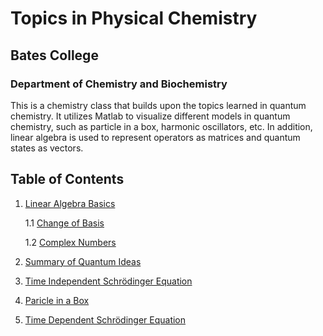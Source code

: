 # Topics in Physical Chemistry

## Bates College

### Department of Chemistry and Biochemistry
This is a chemistry class that builds upon the topics learned in quantum chemistry. It utilizes Matlab to visualize different models in quantum chemistry, such as particle in a box, harmonic oscillators, etc. In addition, linear algebra is used to represent operators as matrices and quantum states as vectors.

## Table of Contents

1. [Linear Algebra Basics](Linear_Algebra.md)

    1.1 [Change of Basis](Change_Basis.md)
    
    1.2 [Complex Numbers](Complex_Numbers.md)
    
2. [Summary of Quantum Ideas](Quantum_ideas.md)
3. [Time Independent Schrödinger Equation](TISE.md)
4. [Paricle in a Box](PIB.md)
5. [Time Dependent Schrödinger Equation](TDSE.md) 

